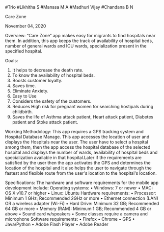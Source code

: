 #Trio
#Likhitha S
#Manasa M A
#Madhuri Vijay
#Chandana B N

Care Zone

November 04, 2020

Overview:
  “Care Zone” app makes easy for migrants to find hospitals near them. In addition, this app keeps the track of availability of hospital beds, number of general wards and ICU wards, specialization present in the specified hospital.

Goals:
 1. It helps to decrease the death rate.
 2.	To know the availability of hospital beds.
 3. Boosts customer loyalty.
 4. Saves time.
 5. Eliminate Anxiety.
 6. Easy to Use
 7. Considers the safety of the customers.
 8. Reduces High risk for pregnant women for searching hostipals during childbirth.
 9. Saves the life of Asthma attack patient, Heart attack patient, Diabetes patient and Stoke attack patient.
 

Working Methodology:
This app requires a GPS tracking system and Hospital Database Manage.
This app accesses the location of user and displays the Hospitals near the user. The user have to select a hospital among them, then the app access the hospital database of the selected hospital and displays the number of wards, availability of hospital beds and specialization available in that hospital.Later if the requirements are satisfied by the user then the app activates the GPS and determines the location of the hospital and it also helps the user to navigate through the fastest and flexible route from the user's location to the hospital's location.

Specifications:
  The hardware and software requirements for the mobile app development include:
Operating systems:
 •	Windows: 7 or newer
 •	MAC: OS X v10.7 or higher
 •	Linux: Ubuntu
Hardware requirements:
 •	Processor: Minimum 1 GHz; Recommended 2GHz or more
 •	Ethernet connection (LAN) OR a wireless adapter (Wi-Fi)
 •	Hard Drive: Minimum 32 GB; Recommended 64 GB or more
 •	Memory (RAM): Minimum 1 GB; Recommended 4 GB or above
 •	Sound card w/speakers
 •	Some classes require a camera and microphone
Software requirements:
 •	Firefox
 •	Chrome
 •	GPS
 •	Java/Python
 •	Adobe Flash Player
 •	Adobe Reader
